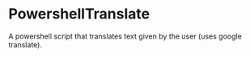 # PowershellTranslate
A powershell script that translates text given by the user (uses google translate).
